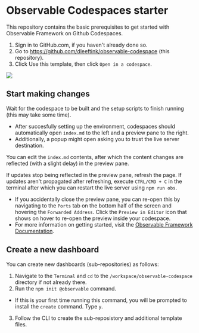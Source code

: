 # Observable Codespaces starter

This repository contains the basic prerequisites to get started with Observable Framework on Github Codespaces.

1. Sign in to GitHub.com, if you haven't already done so.
2. Go to https://github.com/dleeftink/observable-codespace (this repository).
3. Click Use this template, then click `Open in a codespace`.

![](https://docs.github.com/assets/cb-77734/mw-1440/images/help/repository/use-this-template-button.webp)

## Start making changes

Wait for the codespace to be built and the setup scripts to finish running (this may take some time). 
- After succesfully setting up the environment, codespaces should
automatically open `index.md` to the left and a preview pane to the right.
- Additionally, a popup might open asking you to trust the live server destination.

You can edit the `index.md` contents, after which the content changes are reflected (with a slight delay) in the preview pane.

If updates stop being reflected in the preview pane, refresh the page. If updates aren't propagated after refreshing, execute `CTRL/CMD + C` in the terminal after which you can restart the live server using `npm run obs`.
- If you accidentally close the preview pane, you can re-open this by navigating to the `Ports` tab on the bottom half of the screen and hovering the `Forwarded Address`. Click the `Preview in Editor` icon that shows on hover to re-open the preview inside your codespace.
- For more information on getting started, visit the [Observable Framework Documentation](https://observablehq.com/framework/getting-started).

## Create a new dashboard

You can create new dashboards (sub-repositories) as follows:

1. Navigate to the `Terminal` and `cd` to the `/workspace/observable-codespace` directory if not already there.
2. Run the `npm init @observable` command.
  - If this is your first time running this command, you will be prompted to install the `create` command. Type `y`.
3. Follow the CLI to create the sub-reposistory and additional template files.